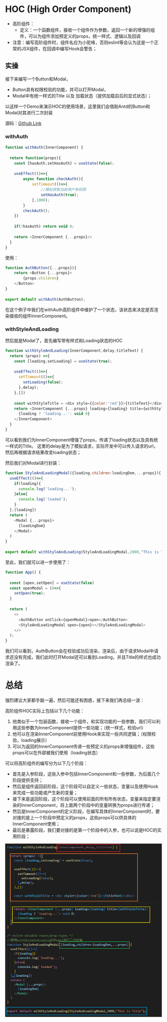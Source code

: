# HOC (High Order Component)

* 高阶组件：
    * 定义：一个函数组件，接收一个组件作为参数，返回一个新的增强的组件，可以为组件添加预定义的props，统一样式、逻辑以及回调
* 注意：编写高阶组件时，组件名应为小驼峰，否则eslint等会认为这是一个正常的JSX组件，在回调中编写Hook会警告；

## 实操
接下来编写一个Button和Modal，
 - Button具有权限校验的功能，并可以打开Modal，
 - Modal中有统一样式的Title 以及 加载状态（提供加载前后的显式状态）；

以这样一个Demo来演示HOC的使用场景，这里我们会借助Antd的Button和Modal对其进行二次封装

源码：[Github Link](https://github.com/Ys-OoO/React_Learning_Repository/blob/main/basic/src/components/HOC/Demo_1/withAuth.jsx)

### withAuth

```js
function withAuth(InnerComponent) {

  return function(props){
    const [hasAuth,setHasAuth] = useState(false);

    useEffect(()=>{
        async function checkAuth(){
            setTimeout(()=>{
                //模拟获取当前用户有权限
                setHasAuth(true);
            },1000);
        }
        checkAuth();
    })

    if(!hasAuth) return void 0;

    return <InnerComponent {...props}/>
  }
}
```

使用：
```js
function AuthButton({...props}){
    return <Button {...props}>
        {props.children}
    </Button>
}

export default withAuth(AuthButton);
```
在这个例子中我们在withAuth高阶组件中维护了一个状态，该状态来决定是否渲染接收的组件InnerComponent。


### withStyleAndLoading
然后就是Modal了，首先编写带有样式和Loading状态的HOC
```js
function withStyleAndLoading(InnerComponent,delay,titleText) {
  return (props) =>{
    const [loading,setLoading] = useState(true);

    useEffect(()=>{
      setTimeout(()=>{
        setLoading(false);
      },delay);
    },[])

    const withStyleTitle = <div style={{color:'red'}}>{titleText}</div>
    return <InnerComponent {...props} loading={loading} title={withStyleTitle}>
      {loading ? 'loading...': void 0}
    </InnerComponent>
  }
}
```
可以看到我们为InnerComponent增强了props，传递了loading状态以及具有统一样式的Title。
这里的delay是为了模拟请求，实际开发中可以传入请求的url，然后再根据请求结果改变loading状态；

然后我们对Modal进行封装：
```js
function StyleAndLoadingModal({loading,children:loadingDom,...props}){
  useEffect(()=>{
    if(loading){
      console.log('loading...');
    }else{
      console.log('loaded');
    }
  },[loading])
  return (
    <Modal {...props}>
      {loadingDom}
    </Modal>
  )
}

export default withStyleAndLoading(StyleAndLoadingModal,2000,"This is Title");
```
至此，我们就可以进一步使用了：
```js
function App() {

  const [open,setOpen] = useState(false)
  const openModal = ()=>{
    setOpen(true);
  }
  
  return (
    <>
      <AuthButton onClick={openModal}>open</AuthButton>
      <StyleAndLoadingModal open={open}></StyleAndLoadingModal>
    </>
  );
}
```
我们可以看到，AuthButton会在校验成功后渲染，渲染后，由于请求Modal中请求还没有完成，我们此时打开Modal还可以看到Loading，并且Title的样式也成功渲染了。

# 总结
强烈建议大家都手敲一遍，然后可能还有困惑，接下来我们再总结一波：

高阶组件HOC实际上包括以下几个功能：
1. 他类似于一个包装函数，接收一个组件，和实现功能的一些参数，我们可以利用这些参数为InnerComponent提供一些功能；（统一样式，检验url）
2. 他可以在渲染InnerComponent前使用Hook来实现一些共同逻辑；（权限校验，loading展示）
3. 可以为返回的InnerComponent传递一些预定义的props来增强组件，这些props可以在外部被我们使用（loading状态） 

可以将高阶组件的编写分为以下几个阶段：
* 首先是入参阶段，这些入参中包括InnerComponent和一些参数，为后面几个阶段提供支持；
* 然后是组件返回前阶段，这个阶段可以自定义一些状态，变量以及使用Hook来完成一些功能或产生新的变量；
* 接下来是返回阶段，这个阶段可以使用前面的所有所有状态，变量来指定要渲染的InnerComponent，将上面两个阶段中的变量转换为props进行传递；
* 然后是InnerComponent的定义阶段，在编写具体的InnerComponent时，要对接的是上一个阶段中预定义的props，这些props可以供具体的InnerComponent使用；
* 最后是暴露阶段，我们要对接的是第一个阶段中的入参，也可以说是HOC的实用阶段；

![Alt text](image.png)